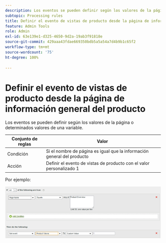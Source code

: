 ```yaml
---
description: Los eventos se pueden definir según los valores de la página o determinados valores de una variable.
subtopic: Processing rules
title: Definir el evento de vistas de producto desde la página de información general del producto
feature: Admin Tools
role: Admin
exl-id: 63e139e1-d325-4650-9d2a-19ab3f91818e
source-git-commit: 429aaa43fdae669350bdb5a5a54a7d4b9b1c65f2
workflow-type: tm+mt
source-wordcount: '75'
ht-degree: 100%

---
```


# Definir el evento de vistas de producto desde la página de información general del producto

Los eventos se pueden definir según los valores de la página o determinados valores de una variable.

| Conjunto de reglas | Valor |
|---|---|
| Condición | Si el nombre de página es igual que la información general del producto |
| Acción | Definir el evento de vistas de producto con el valor personalizado 1 |

Por ejemplo:

![](assets/set-product-view-event.png)
